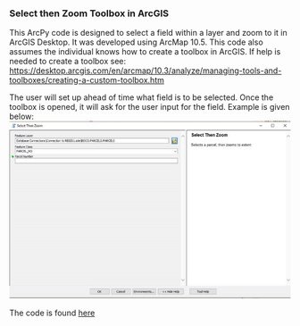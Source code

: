 <h3> Select then Zoom Toolbox in ArcGIS </h3>

This ArcPy code is designed to select a field within a layer and zoom to it in ArcGIS Desktop. It was developed using ArcMap 10.5. This code also assumes the individual knows how to create a toolbox in ArcGIS. If help is needed to create a toolbox see: https://desktop.arcgis.com/en/arcmap/10.3/analyze/managing-tools-and-toolboxes/creating-a-custom-toolbox.htm

The user will set up ahead of time what field is to be selected. Once the toolbox is opened, it will ask for the user input for the field. Example is given below:
<img src="https://github.com/tkravits/Select-Then-Zoom/raw/master/Select-Then-Zoom.jpg">


The code is found <a href="https://github.com/tkravits/Select-Then-Zoom">here</a>

